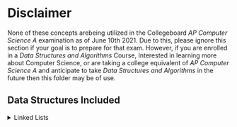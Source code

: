 # Disclaimer
None of these concepts arebeing utilized in the Collegeboard *AP Computer Science A* examination as of June 10th 2021. Due to this, please ignore this section if your goal is to prepare for that exam. However, if you are enrolled in a *Data Structures and Algorithms* Course, Interested in learning more about Computer Science, or are taking a college equivalent of *AP Computer Science A* and anticipate to take *Data Structures and Algorithms* in the future then this folder may be of use.

## Data Structures Included
<details>
<summary>Linked Lists</summary>
    <ul>
        <li>Linked List</li>
    </ul>
</details>